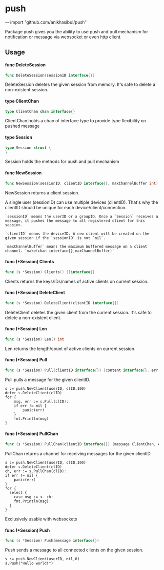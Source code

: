 # push
--
    import "github.com/anikhasibul/push"

Package push gives you the ability to use push and pull mechanism for
notification or message via websocket or even http client.

## Usage

#### func  DeleteSession

```go
func DeleteSession(sessionID interface{})
```
DeleteSession deletes the given session from memory. It's safe to delete a
non-existent session.

#### type ClientChan

```go
type ClientChan chan interface{}
```

ClientChan holds a chan of interface type to provide type flexibility on pushed
message

#### type Session

```go
type Session struct {
}
```

Session holds the methods for push and pull mechanism

#### func  NewSession

```go
func NewSession(sessionID, clientID interface{}, maxChannelBuffer int) *Session
```
NewSession returns a client session.

A single user (sessionID) can use multiple devices (clientID). That's why the
clientID should be unique for each device/client/connection.

    `sessionID` means the userID or a groupID. Once a `Session` receives a message, it pushes the message to all registered client for this session.

    `clientID` means the deviceID. A new client will be created on the given session if the `sessionID` is not `nil`.

    `maxChannelBuffer` means the maximum buffered message on a client channel. `make(chan interface{},maxChannelBuffer)`

#### func (*Session) Clients

```go
func (s *Session) Clients() []interface{}
```
Clients returns the keys/IDs/names of active clients on current session.

#### func (*Session) DeleteClient

```go
func (s *Session) DeleteClient(clientID interface{})
```
DeleteClient deletes the given client from the current session. It's safe to
delete a non-existent client.

#### func (*Session) Len

```go
func (s *Session) Len() int
```
Len returns the length/count of active clients on current session.

#### func (*Session) Pull

```go
func (s *Session) Pull(clientID interface{}) (content interface{}, err error)
```
Pull pulls a message for the given clientID.

    s := push.NewClient(userID, clID,100)
    defer s.DeleteClient(clID)
    for {
    	msg, err := s.Pull(clID):
    	if err != nil {
    		panic(err)
    	}
    	fmt.Println(msg)
    }

#### func (*Session) PullChan

```go
func (s *Session) PullChan(clientID interface{}) (message ClientChan, err error)
```
PullChan returns a channel for receiving messages for the given clientID

    s := push.NewClient(userID, clID,100)
    defer s.DeleteClient(clID)
    ch, err := s.PullChan(clID):
    if err != nil {
    	panic(err)
    }
    for {
      select {
    	case msg := <- ch:
    	fmt.Println(msg)
      }
    }

Exclusively usable with websockets

#### func (*Session) Push

```go
func (s *Session) Push(message interface{})
```
Push sends a message to all connected clients on the given session.

    s := push.NewClient(userID, nil,0)
    s.Push("Hello world!")
